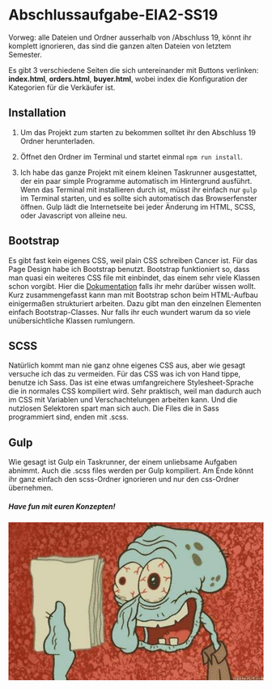 # Abschlussaufgabe-EIA2-SS19

Vorweg: alle Dateien und Ordner ausserhalb von /Abschluss 19, könnt ihr komplett ignorieren, das sind die ganzen alten Dateien von letztem Semester.

Es gibt 3 verschiedene Seiten die sich untereinander mit Buttons verlinken: **index.html**, **orders.html**, **buyer.html**, wobei index die Konfiguration der Kategorien für die Verkäufer ist. 

## Installation

1. Um das Projekt zum starten zu bekommen solltet ihr den Abschluss 19 Ordner herunterladen.

2. Öffnet den Ordner im Terminal und startet einmal ```npm run install```.

3. Ich habe das ganze Projekt mit einem kleinen Taskrunner ausgestattet, der ein paar simple Programme automatisch im Hintergrund ausführt. Wenn das Terminal mit installieren durch ist, müsst ihr einfach nur ```gulp``` im Terminal starten, und es sollte sich automatisch das Browserfenster öffnen. Gulp lädt die Internetseite bei jeder Änderung im HTML, SCSS, oder Javascript von alleine neu. 

## Bootstrap

Es gibt fast kein eigenes CSS, weil plain CSS schreiben Cancer ist. Für das Page Design habe ich Bootstrap benutzt. Bootstrap funktioniert so, dass man quasi ein weiteres CSS file mit einbindet, das einem sehr viele Klassen schon vorgibt. Hier die [Dokumentation](https://getbootstrap.com/docs/4.3/getting-started/introduction/) falls ihr mehr darüber wissen wollt.
Kurz zusammengefasst kann man mit Bootstrap schon beim HTML-Aufbau einigermaßen strukturiert arbeiten. Dazu gibt man den einzelnen Elementen einfach Bootstrap-Classes. Nur falls ihr euch wundert warum da so viele unübersichtliche Klassen rumlungern. 

## SCSS 

Natürlich kommt man nie ganz ohne eigenes CSS aus, aber wie gesagt versuche ich das zu vermeiden. Für das CSS was ich von Hand tippe, benutze ich Sass. Das ist eine etwas umfangreichere Stylesheet-Sprache die in normales CSS kompiliert wird. Sehr praktisch, weil man dadurch auch im CSS mit Variablen und Verschachtelungen arbeiten kann. Und die nutzlosen Selektoren spart man sich auch. Die Files die in Sass programmiert sind, enden mit .scss. 

## Gulp 

Wie gesagt ist Gulp ein Taskrunner, der einem unliebsame Aufgaben abnimmt. Auch die .scss files werden per Gulp kompiliert. Am Ende könnt ihr ganz einfach den scss-Ordner ignorieren und nur den css-Ordner übernehmen. 


##### Have fun mit euren Konzepten!

![Noice](https://raw.githubusercontent.com/JannisBackhaus/Abschlussaufgabe-EIA2-SS19/master/b33d6d78190e1aeb54851d3f7b18042b%20(1).jpg?token=AKOQ4JWWEHGZY5CEELFHY6K5FXUR4)
